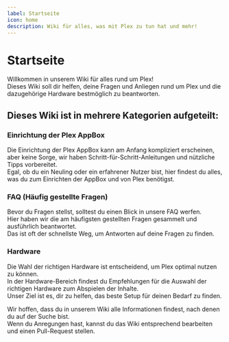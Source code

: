 ```yaml
---
label: Startseite
icon: home
description: Wiki für alles, was mit Plex zu tun hat und mehr!
---
```


# Startseite

Willkommen in unserem Wiki für alles rund um Plex!  
Dieses Wiki soll dir helfen, deine Fragen und Anliegen rund um Plex und die dazugehörige Hardware bestmöglich zu beantworten.


## **Dieses Wiki ist in mehrere Kategorien aufgeteilt:**

### **Einrichtung der Plex AppBox**
Die Einrichtung der Plex AppBox kann am Anfang kompliziert erscheinen, aber keine Sorge, wir haben Schritt-für-Schritt-Anleitungen und nützliche Tipps vorbereitet.  
Egal, ob du ein Neuling oder ein erfahrener Nutzer bist, hier findest du alles, was du zum Einrichten der AppBox und von Plex benötigst.


### **FAQ (Häufig gestellte Fragen)**
Bevor du Fragen stellst, solltest du einen Blick in unsere FAQ werfen.  
Hier haben wir die am häufigsten gestellten Fragen gesammelt und ausführlich beantwortet.  
Das ist oft der schnellste Weg, um Antworten auf deine Fragen zu finden.


### **Hardware**
Die Wahl der richtigen Hardware ist entscheidend, um Plex optimal nutzen zu können.  
In der Hardware-Bereich findest du Empfehlungen für die Auswahl der richtigen Hardware zum Abspielen der Inhalte.  
Unser Ziel ist es, dir zu helfen, das beste Setup für deinen Bedarf zu finden.


Wir hoffen, dass du in unserem Wiki alle Informationen findest, nach denen du auf der Suche bist.  
Wenn du Anregungen hast, kannst du das Wiki entsprechend bearbeiten und einen Pull-Request stellen.

